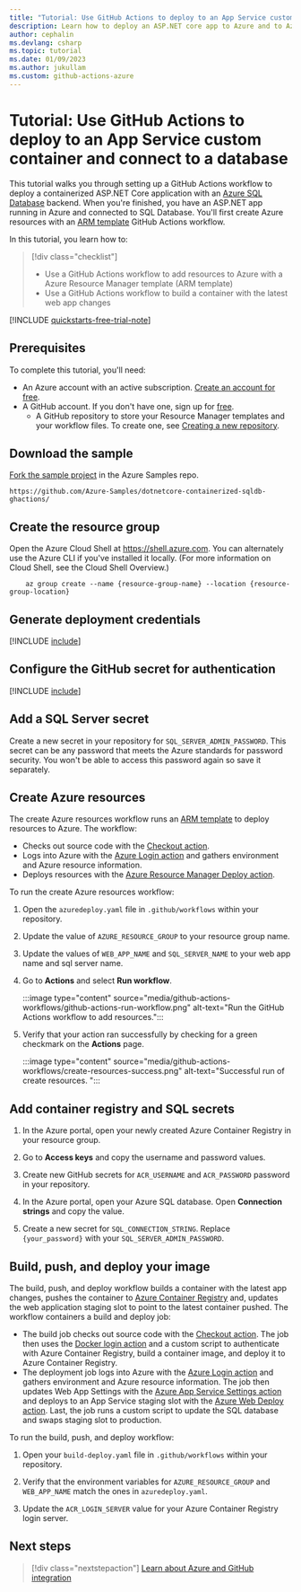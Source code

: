 ```yaml
---
title: "Tutorial: Use GitHub Actions to deploy to an App Service custom container and connect to a database"
description: Learn how to deploy an ASP.NET core app to Azure and to Azure SQL Database with GitHub Actions
author: cephalin
ms.devlang: csharp
ms.topic: tutorial
ms.date: 01/09/2023
ms.author: jukullam
ms.custom: github-actions-azure
---
```


# Tutorial: Use GitHub Actions to deploy to an App Service custom container and connect to a database

This tutorial walks you through setting up a GitHub Actions workflow to deploy a containerized ASP.NET Core application with an [Azure SQL Database](/azure/azure-sql/database/sql-database-paas-overview) backend. When you're finished, you have an ASP.NET app running in Azure and connected to SQL Database. You'll first create Azure resources with an [ARM template](../azure-resource-manager/templates/overview.md) GitHub Actions workflow.

In this tutorial, you learn how to:

> [!div class="checklist"]
>
> - Use a GitHub Actions workflow to add resources to Azure with a Azure Resource Manager template (ARM template)
> - Use a GitHub Actions workflow to build a container with the latest web app changes

[!INCLUDE [quickstarts-free-trial-note](~/reusable-content/ce-skilling/azure/includes/quickstarts-free-trial-note.md)]

## Prerequisites

To complete this tutorial, you'll need:

- An Azure account with an active subscription. [Create an account for free](https://azure.microsoft.com/free/?WT.mc_id=A261C142F).
- A GitHub account. If you don't have one, sign up for [free](https://github.com/join).
  - A GitHub repository to store your Resource Manager templates and your workflow files. To create one, see [Creating a new repository](https://docs.github.com/en/github/creating-cloning-and-archiving-repositories/creating-a-new-repository).

## Download the sample

[Fork the sample project](https://github.com/Azure-Samples/dotnetcore-containerized-sqldb-ghactions/) in the Azure Samples repo.

```
https://github.com/Azure-Samples/dotnetcore-containerized-sqldb-ghactions/
```

## Create the resource group

Open the Azure Cloud Shell at https://shell.azure.com. You can alternately use the Azure CLI if you've installed it locally. (For more information on Cloud Shell, see the Cloud Shell Overview.)

```azurecli-interactive
    az group create --name {resource-group-name} --location {resource-group-location}
```

## Generate deployment credentials

[!INCLUDE [include](~/reusable-content/github-actions/generate-openid-credentials.md)]

## Configure the GitHub secret for authentication

[!INCLUDE [include](~/reusable-content/github-actions/create-secrets-openid-only.md)]

## Add a SQL Server secret

Create a new secret in your repository for `SQL_SERVER_ADMIN_PASSWORD`. This secret can be any password that meets the Azure standards for password security. You won't be able to access this password again so save it separately.

## Create Azure resources

The create Azure resources workflow runs an [ARM template](../azure-resource-manager/templates/overview.md) to deploy resources to Azure. The workflow:

- Checks out source code with the [Checkout action](https://github.com/marketplace/actions/checkout).
- Logs into Azure with the [Azure Login action](https://github.com/marketplace/actions/azure-login) and gathers environment and Azure resource information.
- Deploys resources with the [Azure Resource Manager Deploy action](https://github.com/marketplace/actions/deploy-azure-resource-manager-arm-template).

To run the create Azure resources workflow:

1. Open the `azuredeploy.yaml` file in `.github/workflows` within your repository.

1. Update the value of `AZURE_RESOURCE_GROUP` to your resource group name. 

1. Update the values of `WEB_APP_NAME` and `SQL_SERVER_NAME` to your web app name and sql server name.

1. Go to **Actions** and select **Run workflow**.

   :::image type="content" source="media/github-actions-workflows/github-actions-run-workflow.png" alt-text="Run the GitHub Actions workflow to add resources.":::

1. Verify that your action ran successfully by checking for a green checkmark on the **Actions** page.

   :::image type="content" source="media/github-actions-workflows/create-resources-success.png" alt-text="Successful run of create resources. ":::

## Add container registry and SQL secrets

1. In the Azure portal, open your newly created Azure Container Registry in your resource group.

1. Go to **Access keys** and copy the username and password values.

1. Create new GitHub secrets for `ACR_USERNAME` and `ACR_PASSWORD` password in your repository.

1. In the Azure portal, open your Azure SQL database. Open **Connection strings** and copy the value.

1. Create a new secret for `SQL_CONNECTION_STRING`. Replace `{your_password}` with your `SQL_SERVER_ADMIN_PASSWORD`.

## Build, push, and deploy your image

The build, push, and deploy workflow builds a container with the latest app changes, pushes the container to [Azure Container Registry](/azure/container-registry/) and, updates the web application staging slot to point to the latest container pushed. The workflow containers a build and deploy job:

- The build job checks out source code with the [Checkout action](https://github.com/marketplace/actions/checkout). The job then uses the [Docker login action](https://github.com/marketplace/actions/docker-login) and a custom script to authenticate with Azure Container Registry, build a container image, and deploy it to Azure Container Registry.
- The deployment job logs into Azure with the [Azure Login action](https://github.com/marketplace/actions/azure-login) and gathers environment and Azure resource information. The job then updates Web App Settings with the [Azure App Service Settings action](https://github.com/marketplace/actions/azure-app-service-settings) and deploys to an App Service staging slot with the [Azure Web Deploy action](https://github.com/marketplace/actions/azure-webapp). Last, the job runs a custom script to update the SQL database and swaps staging slot to production.

To run the build, push, and deploy workflow:

1. Open your `build-deploy.yaml` file in `.github/workflows` within your repository.

1. Verify that the environment variables for `AZURE_RESOURCE_GROUP` and `WEB_APP_NAME` match the ones in `azuredeploy.yaml`.

1. Update the `ACR_LOGIN_SERVER` value for your Azure Container Registry login server.

## Next steps

> [!div class="nextstepaction"]
> [Learn about Azure and GitHub integration](/azure/developer/github/)
